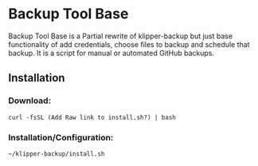 # Backup Tool Base
Backup Tool Base is a Partial rewrite of klipper-backup but just base functionality of add credentials, choose files to backup and schedule that backup. It is a script for manual or automated GitHub backups.

## Installation

### Download:
```shell
curl -fsSL (Add Raw link to install.sh?) | bash
```

### Installation/Configuration:
```shell
~/klipper-backup/install.sh
```